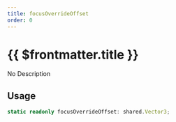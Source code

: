 ```yaml
---
title: focusOverrideOffset
order: 0
---
```


# {{ $frontmatter.title }}

No Description

## Usage

```ts
static readonly focusOverrideOffset: shared.Vector3;
```
